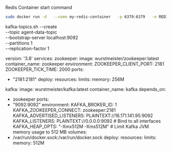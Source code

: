Redis Container start command

```bash
sudo docker run -d   --name my-redis-container   -p 6379:6379   -e REDIS_PASSWORD="redis00"   -e REDIS_DB_NUMBER=0   redis:latest   redis-server --requirepass "redis00"
```

kafka-topics.sh --create \
--topic agent-data-topic \
--bootstrap-server localhost:9092 \
--partitions 1 \
--replication-factor 1


version: '3.8'
services:
zookeeper:
image: wurstmeister/zookeeper:latest
container_name: zookeeper
environment:
ZOOKEEPER_CLIENT_PORT: 2181
ZOOKEEPER_TICK_TIME: 2000
ports:
- "2181:2181"
deploy:
resources:
limits:
memory: 256M

kafka:
image: wurstmeister/kafka:latest
container_name: kafka
depends_on:
- zookeeper
ports:
- "9092:9092"
environment:
KAFKA_BROKER_ID: 1
KAFKA_ZOOKEEPER_CONNECT: zookeeper:2181
KAFKA_ADVERTISED_LISTENERS: PLAINTEXT://16.171.141.95:9092
KAFKA_LISTENERS: PLAINTEXT://0.0.0.0:9092  # Bind to all interfaces
KAFKA_HEAP_OPTS: "-Xmx512M -Xms512M"       # Limit Kafka JVM memory usage to 512 MB
volumes:
- /var/run/docker.sock:/var/run/docker.sock
deploy:
resources:
limits:
memory: 512M
